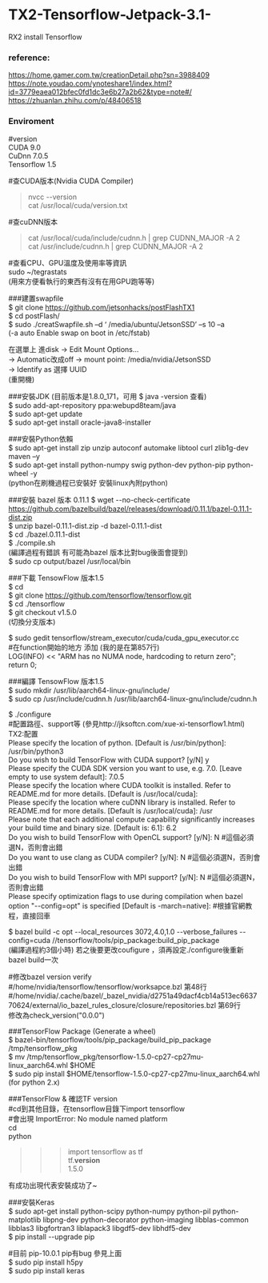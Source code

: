 # TX2-Tensorflow-Jetpack-3.1-
RX2 install Tensorflow
  
### reference:  
https://home.gamer.com.tw/creationDetail.php?sn=3988409  
https://note.youdao.com/ynoteshare1/index.html?id=3779eaea012bfec0fd1dc3e6b27a2b62&type=note#/  
https://zhuanlan.zhihu.com/p/48406518  
  
### Enviroment  
  
#version  
CUDA 9.0  
CuDnn 7.0.5  
Tensorflow 1.5  
  
#查CUDA版本(Nvidia CUDA Compiler)  
> nvcc --version  
> cat /usr/local/cuda/version.txt  
  
#查cuDNN版本  
> cat /usr/local/cuda/include/cudnn.h | grep CUDNN_MAJOR -A 2  
> cat /usr/include/cudnn.h | grep CUDNN_MAJOR -A 2  
   
#查看CPU、GPU溫度及使用率等資訊  
sudo ~/tegrastats  
(用來方便看執行的東西有沒有在用GPU跑等等)  
  
###建置swapfile  
$ git clone https://github.com/jetsonhacks/postFlashTX1  
$ cd postFlash/  
$ sudo ./creatSwapfile.sh –d ‘ /media/ubuntu/JetsonSSD’ –s 10 –a  
(-a   auto Enable swap on boot in /etc/fstab)  
  
在選單上 進disk -> Edit Mount Options…  
-> Automatic改成off -> mount point: /media/nvidia/JetsonSSD  
-> Identify as 選擇 UUID  
(重開機)  
  
###安裝JDK (目前版本是1.8.0_171，可用 $ java -version 查看)  
$ sudo add-apt-repository ppa:webupd8team/java  
$ sudo apt-get update  
$ sudo apt-get install oracle-java8-installer  
  
###安裝Python依賴  
$ sudo apt-get install zip unzip autoconf automake libtool curl zlib1g-dev maven –y  
$ sudo apt-get install python-numpy swig python-dev python-pip python-wheel -y  
(python在刷機過程已安裝好   安裝linux內附python)  

###安裝 bazel 版本 0.11.1
$ wget --no-check-certificate https://github.com/bazelbuild/bazel/releases/download/0.11.1/bazel-0.11.1-dist.zip  
$ unzip bazel-0.11.1-dist.zip -d bazel-0.11.1-dist  
$ cd ./bazel.0.11.1-dist  
$ ./compile.sh  
(編譯過程有錯誤 有可能為bazel 版本比對bug後面會提到)  
$ sudo cp output/bazel /usr/local/bin  
  
###下載 TensowFlow 版本1.5  
$ cd  
$ git clone https://github.com/tensorflow/tensorflow.git  
$ cd ./tensorflow  
$ git checkout v1.5.0  
(切換分支版本)  
  
$ sudo gedit tensorflow/stream_executor/cuda/cuda_gpu_executor.cc  
#在function開始的地方 添加 (我的是在第857行)  
     LOG(INFO) << "ARM has no NUMA node, hardcoding to return zero";  
     return 0;  
     
###編譯 TensowFlow 版本1.5  
$ sudo mkdir /usr/lib/aarch64-linux-gnu/include/  
$ sudo cp /usr/include/cudnn.h /usr/lib/aarch64-linux-gnu/include/cudnn.h  
  
$ ./configure  
#配置路徑、support等  (參見http://jksoftcn.com/xue-xi-tensorflow1.html)  
TX2:配置  
Please specify the location of python. [Default is /usr/bin/python]: /usr/bin/python3  
Do you wish to build TensorFlow with CUDA support? [y/N] y  
Please specify the CUDA SDK version you want to use, e.g. 7.0. [Leave empty to use system default]: 7.0.5  
Please specify the location where CUDA  toolkit is installed. Refer to README.md for more details. [Default is /usr/local/cuda]:   
Please specify the location where cuDNN  library is installed. Refer to README.md for more details. [Default is /usr/local/cuda]: /usr  
Please note that each additional compute capability significantly increases your build time and binary size. [Default is: 6.1]: 6.2  
Do you wish to build TensorFlow with OpenCL support? [y/N]: N   #這個必須選N，否則會出錯  
Do you want to use clang as CUDA compiler? [y/N]: N   #這個必須選N，否則會出錯   
Do you wish to build TensorFlow with MPI support? [y/N]: N   #這個必須選N，否則會出錯  
Please specify optimization flags to use during compilation when bazel option "--config=opt" is specified [Default is -march=native]: #根據官網教程，直接回車   
    
$ bazel build -c opt --local_resources 3072,4.0,1.0 --verbose_failures --config=cuda //tensorflow/tools/pip_package:build_pip_package  
(編譯過程約3個小時) 若之後要更改coufigure ，須再設定./configure後重新bazel build一次  
  
#修改bazel version verify  
#/home/nvidia/tensorflow/tensorflow/worksapce.bzl 第48行  
#/home/nvidia/.cache/bazel/_bazel_nvidia/d2751a49dacf4cb14a513ec663770624/external/io_bazel_rules_closure/closure/repositories.bzl 第69行  
修改為check_version("0.0.0")  
  
###TensorFlow Package (Generate a wheel)  
$ bazel-bin/tensorflow/tools/pip_package/build_pip_package /tmp/tensorflow_pkg  
$ mv /tmp/tensorflow_pkg/tensorflow-1.5.0-cp27-cp27mu-linux_aarch64.whl $HOME  
$ sudo pip install $HOME/tensorflow-1.5.0-cp27-cp27mu-linux_aarch64.whl  
(for python 2.x)  
  
###TensorFlow & 確認TF version  
#cd到其他目錄，在tensorflow目錄下import tensorflow  
#會出現 ImportError: No module named platform  
cd  
python  
>>> import tensorflow as tf  
>>> tf.__version__  
>>> 1.5.0  
   
有成功出現代表安裝成功了~  

###安裝Keras  
$ sudo apt-get install python-scipy  python-numpy python-pil python-matplotlib libpng-dev python-decorator python-imaging libblas-common libblas3 libgfortran3 liblapack3 libgdf5-dev libhdf5-dev  
$ pip install --upgrade pip  

#目前 pip-10.0.1   pip有bug  參見上面  
$ sudo pip install h5py  
$ sudo pip install keras  
